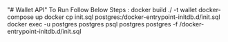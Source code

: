 "# Wallet API" 
To Run Follow Below Steps :
docker build ./ -t wallet
docker-compose up
docker cp init.sql postgres:/docker-entrypoint-initdb.d/init.sql
docker exec -u postgres postgres psql postgres postgres -f /docker-entrypoint-initdb.d/init.sql
